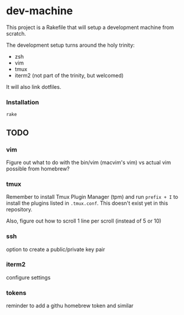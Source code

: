 # dev-machine

This project is a Rakefile that will setup a development machine from scratch.

The development setup turns around the holy trinity:

- zsh
- vim
- tmux
- iterm2 (not part of the trinity, but welcomed)

It will also link dotfiles.

### Installation

```
rake
```

## TODO
### vim
Figure out what to do with the bin/vim (macvim's vim) vs actual vim possible from homebrew?

### tmux

Remember to install Tmux Plugin Manager (tpm) and run `prefix + I` to install the plugins listed in `.tmux.conf`. This doesn't exist yet in this repository.

Also, figure out how to scroll 1 line per scroll (instead of 5 or 10)

### ssh
option to create a public/private key pair

### iterm2
configure settings

### tokens
reminder to add a githu homebrew token and similar
